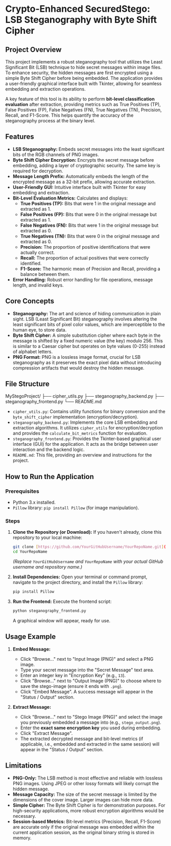 # Crypto-Enhanced SecuredStego: LSB Steganography with Byte Shift Cipher

## Project Overview

This project implements a robust steganography tool that utilizes the Least Significant Bit (LSB) technique to hide secret messages within image files. To enhance security, the hidden messages are first encrypted using a simple Byte Shift Cipher before being embedded. The application provides a user-friendly graphical interface built with Tkinter, allowing for seamless embedding and extraction operations.

A key feature of this tool is its ability to perform **bit-level classification evaluation** after extraction, providing metrics such as True Positives (TP), False Positives (FP), False Negatives (FN), True Negatives (TN), Precision, Recall, and F1-Score. This helps quantify the accuracy of the steganography process at the binary level.

## Features

* **LSB Steganography:** Embeds secret messages into the least significant bits of the RGB channels of PNG images.
* **Byte Shift Cipher Encryption:** Encrypts the secret message before embedding, adding a layer of cryptographic security. The same key is required for decryption.
* **Message Length Prefix:** Automatically embeds the length of the encrypted message as a 32-bit prefix, allowing accurate extraction.
* **User-Friendly GUI:** Intuitive interface built with Tkinter for easy embedding and extraction.
* **Bit-Level Evaluation Metrics:** Calculates and displays:
    * **True Positives (TP):** Bits that were 1 in the original message and extracted as 1.
    * **False Positives (FP):** Bits that were 0 in the original message but extracted as 1.
    * **False Negatives (FN):** Bits that were 1 in the original message but extracted as 0.
    * **True Negatives (TN):** Bits that were 0 in the original message and extracted as 0.
    * **Precision:** The proportion of positive identifications that were actually correct.
    * **Recall:** The proportion of actual positives that were correctly identified.
    * **F1-Score:** The harmonic mean of Precision and Recall, providing a balance between them.
* **Error Handling:** Robust error handling for file operations, message length, and invalid keys.

## Core Concepts

* **Steganography:** The art and science of hiding communication in plain sight. LSB (Least Significant Bit) steganography involves altering the least significant bits of pixel color values, which are imperceptible to the human eye, to store data.
* **Byte Shift Cipher:** A simple substitution cipher where each byte in the message is shifted by a fixed numeric value (the key) modulo 256. This is similar to a Caesar cipher but operates on byte values (0-255) instead of alphabet letters.
* **PNG Format:** PNG is a lossless image format, crucial for LSB steganography as it preserves the exact pixel data without introducing compression artifacts that would destroy the hidden message.

## File Structure

MyStegoProject/
├── cipher_utils.py
├── steganography_backend.py
├── steganography_frontend.py
└── README.md


* `cipher_utils.py`: Contains utility functions for binary conversion and the `byte_shift_cipher` implementation (encryption/decryption).
* `steganography_backend.py`: Implements the core LSB embedding and extraction algorithms. It utilizes `cipher_utils` for encryption/decryption and provides the `calculate_bit_metrics` function for evaluation.
* `steganography_frontend.py`: Provides the Tkinter-based graphical user interface (GUI) for the application. It acts as the bridge between user interaction and the backend logic.
* `README.md`: This file, providing an overview and instructions for the project.

## How to Run the Application

### Prerequisites

* Python 3.x installed.
* `Pillow` library: `pip install Pillow` (for image manipulation).

### Steps

1.  **Clone the Repository (or Download):**
    If you haven't already, clone this repository to your local machine:
    ```bash
    git clone [https://github.com/YourGitHubUsername/YourRepoName.git](https://github.com/YourGitHubUsername/YourRepoName.git)
    cd YourRepoName
    ```
    *(Replace `YourGitHubUsername` and `YourRepoName` with your actual GitHub username and repository name.)*

2.  **Install Dependencies:**
    Open your terminal or command prompt, navigate to the project directory, and install the `Pillow` library:
    ```bash
    pip install Pillow
    ```

3.  **Run the Frontend:**
    Execute the frontend script:
    ```bash
    python steganography_frontend.py
    ```

    A graphical window will appear, ready for use.

## Usage Example

1.  **Embed Message:**
    * Click "Browse..." next to "Input Image (PNG)" and select a PNG image.
    * Type your secret message into the "Secret Message" text area.
    * Enter an integer key in "Encryption Key" (e.g., `13`).
    * Click "Browse..." next to "Output Image (PNG)" to choose where to save the stego-image (ensure it ends with `.png`).
    * Click "Embed Message". A success message will appear in the "Status / Output" section.

2.  **Extract Message:**
    * Click "Browse..." next to "Stego Image (PNG)" and select the image you previously embedded a message into (e.g., `stego_output.png`).
    * Enter the **exact same encryption key** you used during embedding.
    * Click "Extract Message".
    * The extracted decrypted message and bit-level metrics (if applicable, i.e., embedded and extracted in the same session) will appear in the "Status / Output" section.

## Limitations

* **PNG-Only:** The LSB method is most effective and reliable with lossless PNG images. Using JPEG or other lossy formats will likely corrupt the hidden message.
* **Message Capacity:** The size of the secret message is limited by the dimensions of the cover image. Larger images can hide more data.
* **Simple Cipher:** The Byte Shift Cipher is for demonstration purposes. For high-security applications, more robust encryption algorithms would be necessary.
* **Session-based Metrics:** Bit-level metrics (Precision, Recall, F1-Score) are accurate only if the original message was embedded within the current application session, as the original binary string is stored in memory.